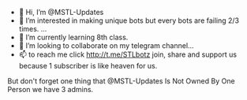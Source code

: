 - 👋 Hi, I’m @MSTL-Updates
- 👀 I’m interested in making unique bots but every bots are failing 2/3 times. ...
- 🌱 I’m currently learning 8th class.
- 💞️ I’m looking to collaborate on my telegram channel...
- 📫 to reach me click http://t.me/STLbotz join, share and support us because 1 subscriber is like heaven for us. 

But don't forget one thing that @MSTL-Updates Is Not Owned By One Person we have 3 admins. 

<!---
MSTL-Updates/MSTL-Updates is a ✨ special ✨ repository because its `README.md` (this file) appears on your GitHub profile.
You can click the Preview link to take a look at your changes.
--->
